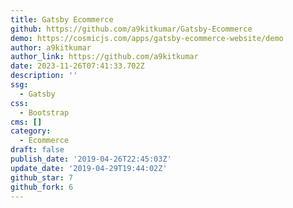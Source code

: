 ```yaml
---
title: Gatsby Ecommerce
github: https://github.com/a9kitkumar/Gatsby-Ecommerce
demo: https://cosmicjs.com/apps/gatsby-ecommerce-website/demo
author: a9kitkumar
author_link: https://github.com/a9kitkumar
date: 2023-11-26T07:41:33.702Z
description: ''
ssg:
  - Gatsby
css:
  - Bootstrap
cms: []
category:
  - Ecommerce
draft: false
publish_date: '2019-04-26T22:45:03Z'
update_date: '2019-04-29T19:44:02Z'
github_star: 7
github_fork: 6
---
```

